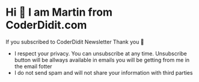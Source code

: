 # Hi 👋 I am Martin from CoderDidit.com

If you subscribed to CoderDidit Newsletter
Thank you 🙏

- I respect your privacy. You can unsubscribe at any time. Unsubscribe button will be allways available in emails you will be getting from me in the email fotter
- I do not send spam and will not share your information with third parties
